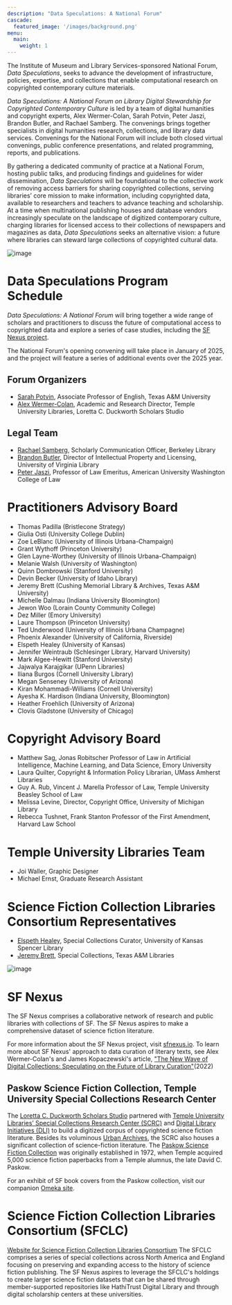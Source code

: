```yaml
---
description: "Data Speculations: A National Forum"
cascade:
  featured_image: '/images/background.png'
menu:
  main:
    weight: 1
---
```

The Institute of Museum and Library Services-sponsored National Forum, *Data Speculations*, seeks to advance the development of infrastructure, policies, expertise, and collections that enable computational research on copyrighted contemporary culture materials.

*Data Speculations: A National Forum on Library Digital Stewardship for Copyrighted Contemporary Culture* is led by a team of digital humanities and copyright experts, Alex Wermer-Colan, Sarah Potvin, Peter Jaszi, Brandon Butler, and Rachael Samberg. The convenings brings together specialists in digital humanities research, collections, and library data services. Convenings for the National Forum will include both closed virtual convenings, public conference presentations, and related programming, reports, and publications.

By gathering a dedicated community of practice at a National Forum, hosting public talks, and producing findings and guidelines for wider dissemination, *Data Speculations* will be foundational to the collective work of removing access barriers for sharing copyrighted collections, serving libraries’ core mission to make information, including copyrighted data, available to researchers and teachers to advance teaching and scholarship. At a time when multinational publishing houses and database vendors increasingly speculate on the landscape of digitized contemporary culture, charging libraries for licensed access to their collections of newspapers and magazines as data, *Data Speculations* seeks an alternative vision: a future where libraries can steward large collections of copyrighted cultural data. 

![image](/images/imls_logo_2c.jpg)

# Data Speculations Program Schedule
*Data Speculations: A National Forum* will bring together a wide range of scholars and practitioners to discuss the future of computational access to copyrighted data and explore a series of case studies, including the [SF Nexus project](https://sfnexus.io/).

The National Forum's opening convening will take place in January of 2025, and the project will feature a series of additional events over the 2025 year.

## Forum Organizers
* [Sarah Potvin](https://liberalarts.tamu.edu/english/profile/sarah-potvin/), Associate Professor of English, Texas A&M University
* [Alex Wermer-Colan](https://library.temple.edu/people/alex-wermer-colan-ph-d), Academic and Research Director, Temple University Libraries, Loretta C. Duckworth Scholars Studio

## Legal Team
* [Rachael Samberg](https://www.lib.berkeley.edu/help/staff-directory/rachael-samberg), Scholarly Communication Officer, Berkeley Library
* [Brandon Butler](https://www.library.virginia.edu/staff/bcb4y), Director of Intellectual Property and Licensing, University of Virginia Library
* [Peter Jaszi](https://www.wcl.american.edu/community/faculty/profile/jaszi/bio), Professor of Law Emeritus, American University Washington College of Law

# Practitioners Advisory Board
* Thomas Padilla (Bristlecone Strategy)
* Giulia Osti (University College Dublin)
* Zoe LeBlanc (University of Illinois Urbana-Champaign)
* Grant Wythoff (Princeton University)
* Glen Layne-Worthey (University of Illinois Urbana-Champaign)
* Melanie Walsh (University of Washington)
* Quinn Dombrowski (Stanford University)
* Devin Becker (University of Idaho Library)
* Jeremy Brett (Cushing Memorial Library & Archives, Texas A&M University)
* Michelle Dalmau (Indiana University Bloomington)
* Jewon Woo (Lorain County Community College)
* Dez Miller (Emory University)
* Laure Thompson (Princeton University)
* Ted Underwood (University of Illinois Urbana Champagne)
* Phoenix Alexander (University of California, Riverside)
* Elspeth Healey (University of Kansas)
* Jennifer Weintraub (Schlesinger Library, Harvard University)
* Mark Algee-Hewitt (Stanford University)
* Jajwalya Karajgikar (UPenn Libraries)
* Iliana Burgos (Cornell University Library)
* Megan Senseney (University of Arizona)
* Kiran Mohammadi-Williams (Cornell University)
* Ayesha K. Hardison (Indiana University, Bloomington)
* Heather Froehlich (University of Arizona)
* Clovis Gladstone (University of Chicago)

# Copyright Advisory Board
* Matthew Sag, Jonas Robitscher Professor of Law in Artificial Intelligence, Machine Learning, and Data Science, Emory University
* Laura Quilter, Copyright & Information Policy Librarian, UMass Amherst Libraries
* Guy A. Rub, Vincent J. Marella Professor of Law, Temple University Beasley School of Law
* Melissa Levine, Director, Copyright Office, University of Michigan Library
* Rebecca Tushnet, Frank Stanton Professor of the First Amendment, Harvard Law School

# Temple University Libraries Team
* Joi Waller, Graphic Designer
* Michael Ernst, Graduate Research Assistant 

# Science Fiction Collection Libraries Consortium Representatives
* [Elspeth Healey](https://spencer.lib.ku.edu/elspeth-healey), Special Collections Curator, University of Kansas Spencer Library
* [Jeremy Brett](https://cushing.library.tamu.edu/collecting/scifi.html), Special Collections, Texas A&M Libraries

![image](/images/sf_book_viz.png)

# SF Nexus
The SF Nexus comprises a collaborative network of research and public libraries with collections of SF. The SF Nexus aspires to make a comprehensive dataset of science fiction literature. 

For more information about the SF Nexus project, visit [sfnexus.io](https://sfnexus.io/). To learn more about SF Nexus' approach to data curation of literary texts, see Alex Wermer-Colan's and James Kopaczewski's article, ["The New Wave of Digital Collections: Speculating on the Future of Library Curation"](https://www.jstor.org/stable/45420508#metadata_info_tab_contents)(2022)

## Paskow Science Fiction Collection, Temple University Special Collections Research Center
The [Loretta C. Duckworth Scholars Studio](https://library.temple.edu/lcdss)  partnered with [Temple University Libraries’ Special Collections Research Center (SCRC)](https://library.temple.edu/scrc) and [Digital Library Initiatives (DLI)](https://digital.library.temple.edu/) to build a digitized corpus of copyrighted science fiction literature. Besides its voluminous [Urban Archives](https://library.temple.edu/collections/urban-archives), the SCRC also houses a significant collection of science-fiction literature. The [Paskow Science Fiction Collection](https://library.temple.edu/collections/paskow-science-fiction-collection-science-fiction-and-fantasy) was originally established in 1972, when Temple acquired 5,000 science fiction paperbacks from a Temple alumnus, the late David C. Paskow. 

For an exhibit of SF book covers from the Paskow collection, visit our companion [Omeka site]( https://lcdssgeo.com/omeka-s/s/scifi/page/digitizing-science-fiction).

# Science Fiction Collection Libraries Consortium (SFCLC)
[Website for Science Fiction Collection Libraries Consortium](http://sfspecialcollections.pbworks.com/w/page/75814541/About%20the%20SciFi%20Collection%20Libraries%20Consortium%20%28SFCLC%29)
The SFCLC comprises a series of special collections across North America and England focusing on preserving and expanding access to the history of science fiction publishing. The SF Nexus aspires to leverage the SFCLC's holdings to create larger science fiction datasets that can be shared through member-supported repositories like HathiTrust Digital Library and through digital scholarship centers at these universities.
